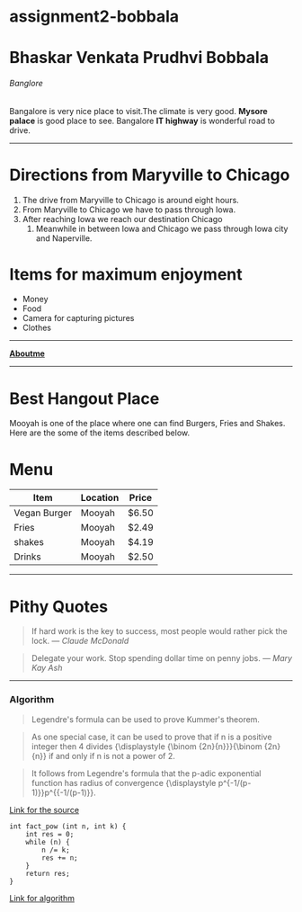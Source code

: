 # assignment2-bobbala

# Bhaskar Venkata Prudhvi Bobbala

###### Banglore

Bangalore is very nice place to visit.The climate is very good. **Mysore palace** is good place to see.
Bangalore **IT highway** is wonderful road to drive.

***

# Directions from Maryville to Chicago

1. The drive from Maryville to Chicago is around eight hours.
2. From Maryville to Chicago we have to pass through Iowa.
3. After reaching Iowa we reach our destination Chicago
   1. Meanwhile in between Iowa and Chicago we pass through Iowa city and Naperville.

# Items for maximum enjoyment

* Money
* Food
* Camera for capturing pictures
* Clothes

---

**[Aboutme](AboutMe.md)**

---

# Best Hangout Place

Mooyah is one of the place where one can find Burgers, Fries and Shakes. Here are the some of the items described below.

# Menu
| Item | Location | Price|
| --- | --- | --- |
| Vegan Burger | Mooyah | $6.50 |
| Fries | Mooyah | $2.49 |
| shakes | Mooyah | $4.19 |
| Drinks | Mooyah | $2.50 |

---

# Pithy Quotes

> If hard work is the key to success, most people would rather pick the lock. — *Claude McDonald*

> Delegate your work. Stop spending dollar time on penny jobs. — *Mary Kay Ash*

---
### Algorithm

>Legendre's formula can be used to prove Kummer's theorem.

> As one special case, it can be used to prove that if n is a positive integer then 4 divides {\displaystyle {\binom {2n}{n}}}{\binom  {2n}{n}} if and only if n is not a power of 2.

>It follows from Legendre's formula that the p-adic exponential function has radius of convergence {\displaystyle p^{-1/(p-1)}}p^{{-1/(p-1)}}.

[Link for the source](https://en.wikipedia.org/wiki/Legendre%27s_formula)

```
int fact_pow (int n, int k) {
    int res = 0;
    while (n) {
        n /= k;
        res += n;
    }
    return res;
}

```
[Link for algorithm](https://cp-algorithms.com/algebra/factorial-divisors.html)